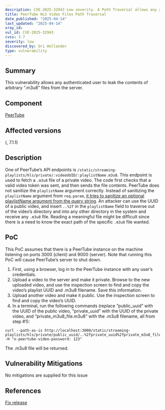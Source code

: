```yaml
---
description: CVE-2025-32943 Low severity. A Path Traversal allows any authenticated user to leak the contents of arbitrary .m3u8 files from the server
title: PeerTube HLS Video Files Path Traversal
date_published: "2025-04-14"
last_updated: "2025-04-14"
xray_id:
vul_id: CVE-2025-32943
cvss: 3.7
severity: low
discovered_by: Ori Hollander
type: vulnerability
---
```

## Summary
This vulnerability allows any authenticated user to leak the contents of arbitrary “.m3u8” files from the server.



## Component

[PeerTube](https://github.com/Chocobozzz/PeerTube)



## Affected versions

(, 7.1.1)



## Description

One of PeerTube’s API endpoints is `/static/streaming-playlists/hls/private/:videoUUID/:playlistName.m3u8`. This endpoint is used to fetch a `.m3u8` file of a private video. The code first checks that a valid video token was sent, and then sends the file contents. PeerTube does not sanitize the `playlistName` argument correctly. Instead of sanitizing the `playlistName` argument from `req.param`, [it tries to sanitize an optional playlistName argument from the query string](https://github.com/Chocobozzz/PeerTube/blob/f0f44e1704db1187ed267ced69cec414974275f5/server/core/middlewares/validators/static.ts#L74). An attacker can use the UUID of a public video, and insert `..%2f` in the `playlistName` field to traverse out of the video’s directory and into any other directory in the system and receive any `.m3u8` file. Reading a meaningful file might be difficult since there is a need to know the exact path of the specific `.m3u8` file wanted.

## PoC

This PoC assumes that there is a PeerTube instance on the machine listening on ports 3000 (client) and 9000 (server). Note that running this PoC will cause PeerTube’s server to shut down.

1. First, using a browser, log in to the PeerTube instance with any user’s credentials.
1. Upload a video to the server and make it private. Browse to the new uploaded video, and use the inspection screen to find and copy the video’s playlist UUID and .m3u8 filename. Save this information.
1. Upload another video and make it public. Use the inspection screen to find and copy the video’s UUID.
1. In a terminal, run the following commands (replace “public_uuid” with the UUID of the public video, “private_uuid” with the UUID of the private video, and “private_m3u8_file.m3u8” with the .m3u8 filename, all from step #1):

```
curl --path-as-is http://localhost:3000/static/streaming-playlists/hls/private/public_uuid/..%2fprivate_uuid%2fprivate_m3u8_file.m3u8 -H "x-peertube-video-password: 123"
```
The .m3u8 file will be returned.



## Vulnerability Mitigations

No mitigations are supplied for this issue



## References

[Fix release](https://github.com/Chocobozzz/PeerTube/releases/tag/v7.1.1)
